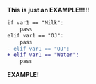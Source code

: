**This is just an EXAMPLE!!!!!**
```diff
if var1 == "Milk":
    pass
elif var1 == "OJ":
    pass
- elif var1 == "OJ":
+ elif var1 == "Water":
    pass
```
**EXAMPLE!**

